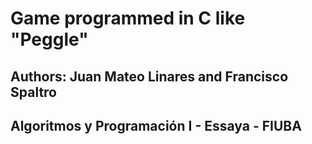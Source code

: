 # Game programmed in C like "Peggle"
## Authors: Juan Mateo Linares and Francisco Spaltro
## Algoritmos y Programación I - Essaya - FIUBA
